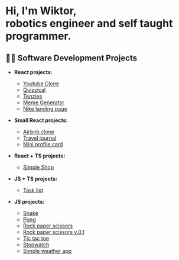 <h1>Hi, I'm Wiktor, </br> robotics engineer and self taught programmer.</h1>

<h2> 👨‍💻 Software Development Projects</h2>

- <b> React projects:</b>
  - [Youtube Clone](https://github.com/WiktorW0/youtube-clone)
  - [Quizzical](https://github.com/WiktorW0/quizzical)
  - [Tenzies](https://github.com/WiktorW0/tenzies-game)
  - [Meme Generator](https://github.com/WiktorW0/meme-generator-alpha)
  - [Nike landing page](https://github.com/WiktorW0/nike-landing-page)
  
- <b>Small React projects:</b>
  - [Airbnb clone](https://github.com/WiktorW0/airbnb-clone)
  - [Travel journal](https://github.com/WiktorW0/travel-journal)
  - [Mini profile card](https://github.com/WiktorW0/mini-profile-card)

- <b>React + TS projects:</b>
  - [Simple Shop](https://wiktorw0.github.io/simple-shop-ts/)

- <b>JS + TS projects:</b>
  - [Task list](https://github.com/WiktorW0/task-list)

- <b>JS projects:</b>
  - [Snake](https://github.com/WiktorW0/snake-game)
  - [Pong](https://github.com/WiktorW0/pong-game)
  - [Rock paper scissors](https://github.com/WiktorW0/rock-paper-scissors)
  - [Rock paper scissors v.0.1](https://github.com/WiktorW0/rock-paper-scissorsV0.1)
  - [Tic tac toe](https://github.com/WiktorW0/tic-tac-toe)
  - [Stopwatch](https://github.com/WiktorW0/stopwatch)
  - [Simple weather app](https://github.com/WiktorW0/simple-weather-app)
    
<!--
**WiktorW0/WiktorW0** is a ✨ _special_ ✨ repository because its `README.md` (this file) appears on your GitHub profile.

Here are some ideas to get you started:

- 🔭 I’m currently working on ...
- 🌱 I’m currently learning ...
- 👯 I’m looking to collaborate on ...
- 🤔 I’m looking for help with ...
- 💬 Ask me about ...
- 📫 How to reach me: ...
- 😄 Pronouns: ...
- ⚡ Fun fact: ...
-->
